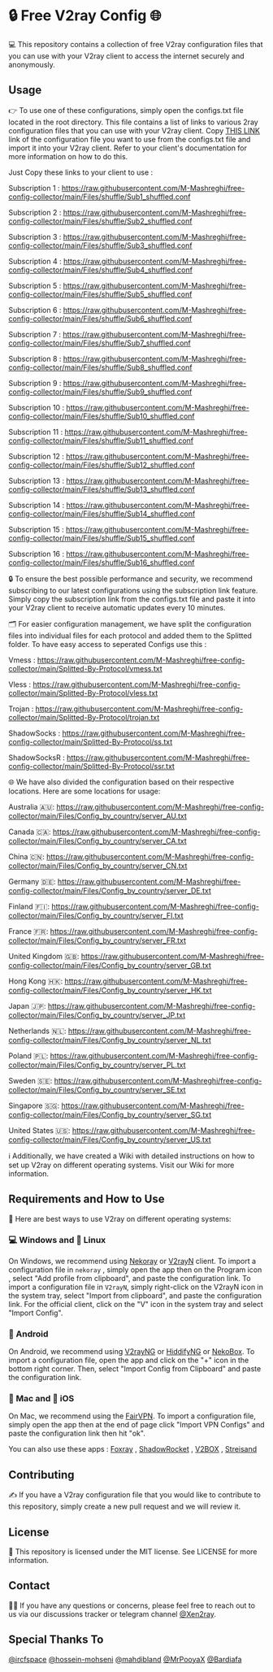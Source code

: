 # 🔒 Free V2ray Config 🌐
💻 This repository contains a collection of free V2ray configuration files that you can use with your V2ray client to access the internet securely and anonymously.
<!--
[ورژن فارسی](https://github.com/M-Mashreghi/free-config-collector/main/Persian-README.md) | [中文版](https://github.com/M-Mashreghi/free-config-collector/main/Chinese-README.md)

![GitHub last commit](https://img.shields.io/github/last-commit/M-Mashreghi/free-config-collector.svg) [![MIT license](https://img.shields.io/badge/License-MIT-blue.svg)](https://lbesson.mit-license.org/) [![GitHub stars](https://img.shields.io/github/stars/M-Mashreghi/free-config-collector.svg)](https://github.com/M-Mashreghi/free-config-collector/stargazers) [![Update Configs](https://github.com/M-Mashreghi/free-config-collector/actions/workflows/python-app.yml/badge.svg)](https://github.com/M-Mashreghi/free-config-collector/actions/workflows/python-app.yml) ![GitHub repo size](https://img.shields.io/github/repo-size/M-Mashreghi/free-config-collector) [![CodeFactor](https://www.codefactor.io/repository/github/M-Mashreghi/free-config-collector/badge)](https://www.codefactor.io/repository/github/M-Mashreghi/free-config-collector) 
-->



## Usage
👉 To use one of these configurations, simply open the configs.txt file located in the root directory. This file contains a list of links to various 2ray configuration files that you can use with your V2ray client. Copy [THIS LINK](https://raw.githubusercontent.com/M-Mashreghi/free-config-collector/main/All_Configs_Sub.txt) link of the configuration file you want to use from the configs.txt file and import it into your V2ray client. Refer to your client's documentation for more information on how to do this.

Just Copy these links to your client to use :

Subscription 1 : https://raw.githubusercontent.com/M-Mashreghi/free-config-collector/main/Files/shuffle/Sub1_shuffled.conf

Subscription 2 : https://raw.githubusercontent.com/M-Mashreghi/free-config-collector/main/Files/shuffle/Sub2_shuffled.conf

Subscription 3 : https://raw.githubusercontent.com/M-Mashreghi/free-config-collector/main/Files/shuffle/Sub3_shuffled.conf

Subscription 4 : https://raw.githubusercontent.com/M-Mashreghi/free-config-collector/main/Files/shuffle/Sub4_shuffled.conf

Subscription 5 : https://raw.githubusercontent.com/M-Mashreghi/free-config-collector/main/Files/shuffle/Sub5_shuffled.conf

Subscription 6 : https://raw.githubusercontent.com/M-Mashreghi/free-config-collector/main/Files/shuffle/Sub6_shuffled.conf

Subscription 7 : https://raw.githubusercontent.com/M-Mashreghi/free-config-collector/main/Files/shuffle/Sub7_shuffled.conf

Subscription 8 : https://raw.githubusercontent.com/M-Mashreghi/free-config-collector/main/Files/shuffle/Sub8_shuffled.conf

Subscription 9 : https://raw.githubusercontent.com/M-Mashreghi/free-config-collector/main/Files/shuffle/Sub9_shuffled.conf

Subscription 10 : https://raw.githubusercontent.com/M-Mashreghi/free-config-collector/main/Files/shuffle/Sub10_shuffled.conf

Subscription 11 : https://raw.githubusercontent.com/M-Mashreghi/free-config-collector/main/Files/shuffle/Sub11_shuffled.conf

Subscription 12 : https://raw.githubusercontent.com/M-Mashreghi/free-config-collector/main/Files/shuffle/Sub12_shuffled.conf

Subscription 13 : https://raw.githubusercontent.com/M-Mashreghi/free-config-collector/main/Files/shuffle/Sub13_shuffled.conf

Subscription 14 : https://raw.githubusercontent.com/M-Mashreghi/free-config-collector/main/Files/shuffle/Sub14_shuffled.conf

Subscription 15 : https://raw.githubusercontent.com/M-Mashreghi/free-config-collector/main/Files/shuffle/Sub15_shuffled.conf

Subscription 16 : https://raw.githubusercontent.com/M-Mashreghi/free-config-collector/main/Files/shuffle/Sub16_shuffled.conf


🔒 To ensure the best possible performance and security, we recommend subscribing to our latest configurations using the subscription link feature. Simply copy the subscription link from the configs.txt file and paste it into your V2ray client to receive automatic updates every 10 minutes.

🗂️ For easier configuration management, we have split the configuration files into individual files for each protocol and added them to the Splitted folder. To have easy access to seperated Configs use this : 

Vmess : https://raw.githubusercontent.com/M-Mashreghi/free-config-collector/main/Splitted-By-Protocol/vmess.txt

Vless : https://raw.githubusercontent.com/M-Mashreghi/free-config-collector/main/Splitted-By-Protocol/vless.txt

Trojan : https://raw.githubusercontent.com/M-Mashreghi/free-config-collector/main/Splitted-By-Protocol/trojan.txt

ShadowSocks : https://raw.githubusercontent.com/M-Mashreghi/free-config-collector/main/Splitted-By-Protocol/ss.txt

ShadowSocksR : https://raw.githubusercontent.com/M-Mashreghi/free-config-collector/main/Splitted-By-Protocol/ssr.txt

🌐 We have also divided the configuration based on their respective locations. Here are some locations for usage:

Australia 🇦🇺: https://raw.githubusercontent.com/M-Mashreghi/free-config-collector/main/Files/Config_by_country/server_AU.txt

Canada 🇨🇦: https://raw.githubusercontent.com/M-Mashreghi/free-config-collector/main/Files/Config_by_country/server_CA.txt

China 🇨🇳: https://raw.githubusercontent.com/M-Mashreghi/free-config-collector/main/Files/Config_by_country/server_CN.txt

Germany 🇩🇪: https://raw.githubusercontent.com/M-Mashreghi/free-config-collector/main/Files/Config_by_country/server_DE.txt

Finland 🇫🇮: https://raw.githubusercontent.com/M-Mashreghi/free-config-collector/main/Files/Config_by_country/server_FI.txt

France 🇫🇷: https://raw.githubusercontent.com/M-Mashreghi/free-config-collector/main/Files/Config_by_country/server_FR.txt

United Kingdom 🇬🇧: https://raw.githubusercontent.com/M-Mashreghi/free-config-collector/main/Files/Config_by_country/server_GB.txt

Hong Kong 🇭🇰: https://raw.githubusercontent.com/M-Mashreghi/free-config-collector/main/Files/Config_by_country/server_HK.txt

Japan 🇯🇵: https://raw.githubusercontent.com/M-Mashreghi/free-config-collector/main/Files/Config_by_country/server_JP.txt

Netherlands 🇳🇱: https://raw.githubusercontent.com/M-Mashreghi/free-config-collector/main/Files/Config_by_country/server_NL.txt

Poland 🇵🇱: https://raw.githubusercontent.com/M-Mashreghi/free-config-collector/main/Files/Config_by_country/server_PL.txt

Sweden 🇸🇪: https://raw.githubusercontent.com/M-Mashreghi/free-config-collector/main/Files/Config_by_country/server_SE.txt

Singapore 🇸🇬: https://raw.githubusercontent.com/M-Mashreghi/free-config-collector/main/Files/Config_by_country/server_SG.txt

United States 🇺🇸: https://raw.githubusercontent.com/M-Mashreghi/free-config-collector/main/Files/Config_by_country/server_US.txt



ℹ️ Additionally, we have created a Wiki with detailed instructions on how to set up V2ray on different operating systems. Visit our Wiki for more information.

## Requirements and How to Use
📲 Here are best ways to use V2ray on different operating systems:

### 💻 Windows and 🐧 Linux
On Windows, we recommend using [Nekoray](https://github.com/MatsuriDayo/nekoray) or [V2rayN](https://github.com/2dust/v2rayN) client. To import a configuration file in `nekoray` , simply open the app then on the Program icon , select "Add profile from clipboard", and paste the configuration link. To import a configuration file in `V2rayN`, simply right-click on the V2rayN icon in the system tray, select "Import from clipboard", and paste the configuration link. For the official client, click on the "V" icon in the system tray and select "Import Config".

### 🤖 Android
On Android, we recommend using [V2rayNG](https://github.com/2dust/v2rayNG) or [HiddifyNG](https://github.com/hiddify/HiddifyNG) or [NekoBox](https://github.com/MatsuriDayo/NekoBoxForAndroid). To import a configuration file, open the app and click on the "+" icon in the bottom right corner. Then, select "Import Config from Clipboard" and paste the configuration link.

### 🍎 Mac and 📱 iOS
On Mac, we recommend using the [FairVPN](https://apps.apple.com/us/app/fair-vpn/id1533873488). To import a configuration file, simply open the app then at the end of page click "Import VPN Configs" and paste the configuration link then hit "ok".

You can also use these apps : [Foxray](https://apps.apple.com/us/app/foxray/id6448898396) , [ShadowRocket](https://apps.apple.com/ca/app/shadowrocket/id932747118) , [V2BOX](https://apps.apple.com/us/app/v2box-v2ray-client/id6446814690) , [Streisand](https://apps.apple.com/us/app/streisand/id6450534064)

## Contributing
✍️ If you have a V2ray configuration file that you would like to contribute to this repository, simply create a new pull request and we will review it.

## License
📝 This repository is licensed under the MIT license. See LICENSE for more information.

## Contact
🙋‍♀️ If you have any questions or concerns, please feel free to reach out to us via our discussions tracker or telegram channel [@Xen2ray](https://t.me/Xen2ray).

## Special Thanks To
[@ircfspace](https://github.com/MrPooyaX)
[@hossein-mohseni](https://github.com/hossein-mohseni)
[@mahdibland](https://github.com/mahdibland)
[@MrPooyaX](https://github.com/MrPooyaX)
[@Bardiafa](https://github.com/Bardiafa)
